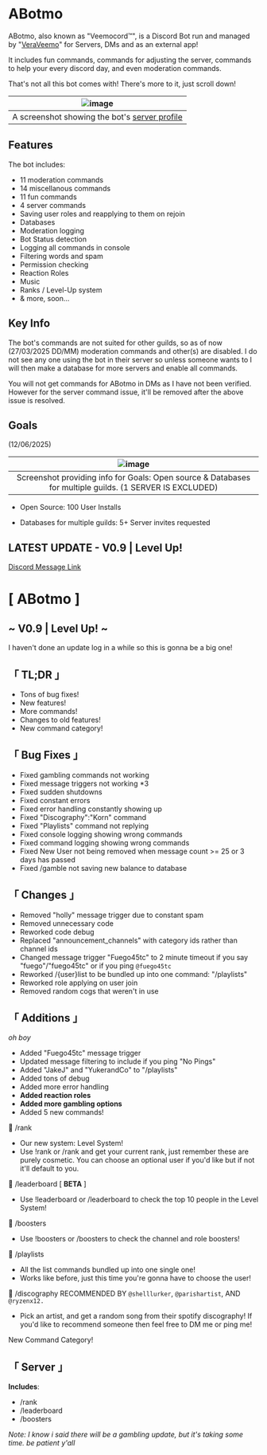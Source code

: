 # ABotmo

ABotmo, also known as "Veemocord™", is a Discord Bot run and managed by "[VeraVeemo](https://discord.com/users/333585549837336577)" for Servers, DMs and as an external app!

It includes fun commands, commands for adjusting the server, commands to help your every discord day, and even moderation commands.

That's not all this bot comes with! There's more to it, just scroll down!

| ![image](https://github.com/user-attachments/assets/0255adf2-70c4-489c-add6-0ee6eb93a829) |
| :--------------------------------------------------------------------------------------------------: |
|   A screenshot showing the bot's [server profile](https://discord.com/oauth2/authorize?client_id=1331719784374468678&integration_type=0&scope=applications.commands)    |

## Features

The bot includes:
- 11 moderation commands
- 14 miscellanous commands
- 11 fun commands
- 4 server commands
- Saving user roles and reapplying to them on rejoin
- Databases
- Moderation logging
- Bot Status detection
- Logging all commands in console
- Filtering words and spam
- Permission checking
- Reaction Roles
- Music
- Ranks / Level-Up system
- & more, soon...

## Key Info

The bot's commands are not suited for other guilds, so as of now (27/03/2025 DD/MM) moderation commands and other(s) are disabled. I do not see any one using the bot in their server so unless someone wants to I will then make a database for more servers and enable all commands.

You will not get commands for ABotmo in DMs as I have not been verified. However for the server command issue, it'll be removed after the above issue is resolved.

## Goals
(12/06/2025)

| ![image](https://github.com/user-attachments/assets/3224e777-5c97-4d81-9d4e-f46dad62268f) |
| :--------------------------------------------------------------------------------------------------: |
| Screenshot providing info for Goals: Open source & Databases for multiple guilds. (1 SERVER IS EXCLUDED) |

- Open Source: 100 User Installs

- Databases for multiple guilds: 5+ Server invites requested

## LATEST UPDATE - V0.9 | Level Up!
[Discord Message Link](https://discord.com/channels/680125280412762115/1370244993020727419/1382800672923320370)

# [ ABotmo ]
## ~ __V0.9__ | __Level Up!__ ~

I haven't done an update log in a while so this is gonna be a big one!

## 「 __TL;DR__ 」
- Tons of bug fixes!
- New features!
- More commands!
- Changes to old features!
- New command category!

## 「 __Bug Fixes__ 」
- Fixed gambling commands not working
- Fixed message triggers not working *3
- Fixed sudden shutdowns
- Fixed constant errors
- Fixed error handling constantly showing up
- Fixed "Discography":"Korn" command
- Fixed "Playlists" command not replying
- Fixed console logging showing wrong commands
- Fixed command logging showing wrong commands
- Fixed New User not being removed when message count >= 25 or 3 days has passed
- Fixed /gamble not saving new balance to database

## 「 __Changes__ 」
- Removed "holly" message trigger due to constant spam
- Removed unnecessary code
- Reworked code debug
- Replaced "announcement_channels" with category ids rather than channel ids
- Changed message trigger "Fuego45tc" to 2 minute timeout if you say "fuego"/"fuego45tc" or if you ping `@fuego45tc`
- Reworked /{user}list to be bundled up into one command: "/playlists"
- Reworked role applying on user join
- Removed random cogs that weren't in use

## 「 __Additions__ 」
*oh boy*
- Added "Fuego45tc" message trigger
- Updated message filtering to include if you ping "No Pings"
- Added "JakeJ" and "YukerandCo" to "/playlists"
- Added tons of debug
- Added more error handling
- **Added reaction roles**
- **Added more gambling options**
- Added 5 new commands!

🔷 /rank
- Our new system: Level System!
- Use !rank or /rank and get your current rank, just remember these are purely cosmetic.
You can choose an optional user if you'd like but if not it'll default to you.

🔷 /leaderboard [ __**BETA**__ ]
- Use !leaderboard or /leaderboard to check the top 10 people in the Level System! 

🔷 /boosters
- Use !boosters or /boosters to check the channel and role boosters!

🔷 /playlists
- All the list commands bundled up into one single one!
- Works like before, just this time you're gonna have to choose the user!

🔷 /discography RECOMMENDED BY `@shelllurker`, `@parishartist`, AND `@ryzenx12.`
- Pick an artist, and get a random song from their spotify discography!
If you'd like to recommend someone then feel free to DM me or ping me!

New Command Category!
## 「 __Server__ 」
**Includes**:
- /rank
- /leaderboard
- /boosters

*Note: I know i said there will be a gambling update, but it's taking some time. be patient y'all*
